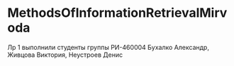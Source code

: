 # MethodsOfInformationRetrievalMirvoda
Лр 1 выполнили студенты группы РИ-460004 Бухалко Александр, Живцова Виктория, Неустроев Денис

